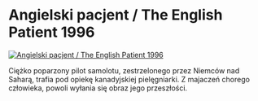 Angielski pacjent / The English Patient 1996 
=============
[![Angielski pacjent / The English Patient 1996 ](http://vidos.pl/images/player.gif)](http://vidos.pl/angielski-pacjent-the-english-patient-1996)

 Ciężko poparzony pilot samolotu, zestrzelonego przez Niemców nad Saharą, trafia pod opiekę kanadyjskiej pielęgniarki. Z majaczeń chorego człowieka, powoli wyłania się obraz jego przeszłości.
